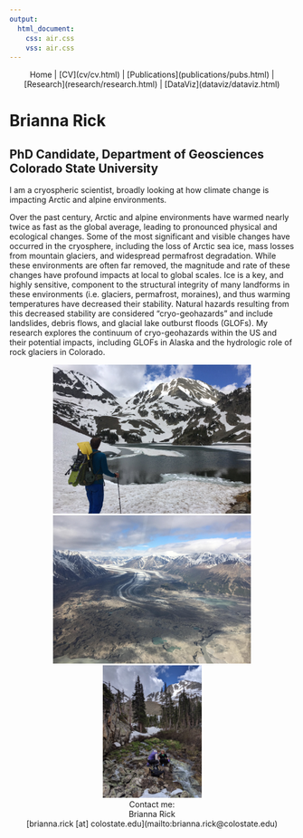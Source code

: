 ```yaml
---
output:
  html_document:
    css: air.css
    vss: air.css
---
```

<center>
Home | [CV](cv/cv.html) | [Publications](publications/pubs.html) | [Research](research/research.html) | [DataViz](dataviz/dataviz.html)
</center>

# Brianna Rick
## PhD Candidate, Department of Geosciences <br /> Colorado State University

I am a cryospheric scientist, broadly looking at how climate change is impacting Arctic and alpine environments. 

Over the past century, Arctic and alpine environments have warmed nearly twice as fast as the global average, leading to pronounced physical and ecological changes. Some of the most significant and visible changes have occurred in the cryosphere, including the loss of Arctic sea ice, mass losses from mountain glaciers, and widespread permafrost degradation.  While these environments are often far removed, the magnitude and rate of these changes have profound impacts at local to global scales. Ice is a key, and highly sensitive, component to the structural integrity of many landforms in these environments (i.e. glaciers, permafrost, moraines), and thus warming temperatures have decreased their stability. Natural hazards resulting from this decreased stability are considered “cryo-geohazards” and include landslides, debris flows, and glacial lake outburst floods (GLOFs). My research explores the continuum of cryo-geohazards within the US and their potential impacts, including GLOFs in Alaska and the hydrologic role of rock glaciers in Colorado.

<center>
<img src="D_C8_O7UEAACHyu.jpeg" width=350></img> 
<img src="D9B8KufUYAIqVgb.jpeg" width=350></img> 
<img src="D_C8_O6U0AAJB9p.jpeg" width=175></img>
</center> 

<center>
Contact me: <br />
Brianna Rick <br />
[brianna.rick [at] colostate.edu](mailto:brianna.rick@colostate.edu)
</center>
